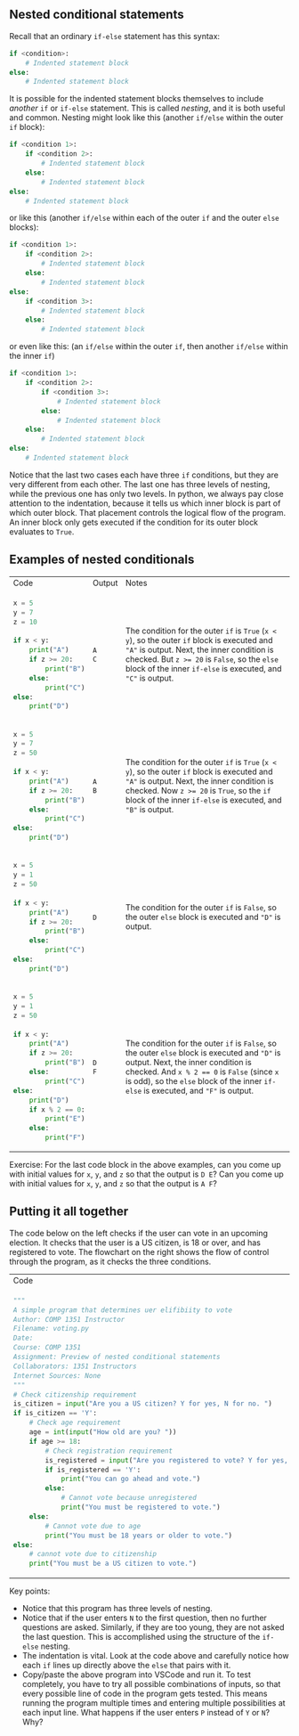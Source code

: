 ## Nested conditional statements

Recall that an ordinary `if-else` statement has this syntax:

```python
if <condition>:
    # Indented statement block
else:
    # Indented statement block
```

It is possible for the indented statement blocks themselves to include *another* `if` or `if-else` statement. This is called *nesting*, and it is both useful and common. Nesting might look like this (another `if/else` within the outer `if` block):

```python
if <condition 1>:
    if <condition 2>:
        # Indented statement block
    else:
        # Indented statement block
else:
    # Indented statement block
```

or like this (another `if/else` within each of the outer `if` and the outer `else` blocks):
```python
if <condition 1>:
    if <condition 2>:
        # Indented statement block
    else:
        # Indented statement block
else:
    if <condition 3>:
        # Indented statement block
    else:
        # Indented statement block
```

or even like this: (an `if/else` within the outer `if`, then another `if/else` within the inner `if`)
```python
if <condition 1>:
    if <condition 2>:
        if <condition 3>:
            # Indented statement block
        else:
            # Indented statement block
    else:
        # Indented statement block
else:
    # Indented statement block
```

Notice that the last two cases each have three `if` conditions, but they are very different from each other. The last one has three levels of nesting, while the previous one has only two levels.  In python, we always pay close attention to the indentation, because it tells us which inner block is part of which outer block. That placement controls the logical flow of the program. An inner block only gets executed if the condition for its outer block evaluates to `True`.

## Examples of nested conditionals

<table>
<tr>
<td>Code</td><td>Output</td><td>Notes</td>
</tr>
<tr>
<td nowrap>

```python
x = 5
y = 7
z = 10

if x < y:
    print("A")
    if z >= 20:
        print("B")
    else:
        print("C")
else:
    print("D")
```
</td>
<td>

```
A
C
```
</td>
<td>

The condition for the outer `if` is `True` (`x < y`), so the outer `if` block is executed and
`"A"` is output. Next, the inner condition is checked. But `z >= 20` is `False`, so the `else`
block of the inner `if-else` is executed, and `"C"` is output.
</td>
<tr>
<td nowrap>

```python
x = 5
y = 7
z = 50

if x < y:
    print("A")
    if z >= 20:
        print("B")
    else:
        print("C")
else:
    print("D")
```
</td>
<td>

```
A
B
```
</td>
</td>
<td>

The condition for the outer `if` is `True` (`x < y`), so the outer `if` block is executed and
`"A"` is output. Next, the inner condition is checked. Now `z >= 20` is `True`, so the `if`
block of the inner `if-else` is executed, and `"B"` is output.
</td>
</tr>
<tr>
<td nowrap>

```python
x = 5
y = 1
z = 50

if x < y:
    print("A")
    if z >= 20:
        print("B")
    else:
        print("C")
else:
    print("D")
```
</td>
<td>

```
D
```
</td>
</td>
<td>

The condition for the outer `if` is `False`, so the outer `else` block is executed and `"D"` is output.
</td>
</tr>
<td nowrap>

```python
x = 5
y = 1
z = 50

if x < y:
    print("A")
    if z >= 20:
        print("B")
    else:
        print("C")
else:
    print("D")
    if x % 2 == 0:
        print("E")
    else:
        print("F")
```
</td>
<td>

```
D
F
```
</td>
</td>
<td>

The condition for the outer `if` is `False`, so the outer `else` block is executed and
`"D"` is output. Next, the inner condition is checked. And `x % 2 == 0` is `False` (since `x` is odd), so the `else`
block of the inner `if-else` is executed, and `"F"` is output.
</td>
<tr>



</table>

Exercise: For the last code block in the above examples, can you come up with initial values for `x`, `y`, and `z` so that the output is `D E`? Can you come up with initial values for `x`, `y`, and `z` so that the output is `A F`?

## Putting it all together

The code below on the left checks if the user can vote in an upcoming election. It checks that the user is a US citizen, is 18 or over, and has registered to vote. The flowchart on the right shows the flow of control through the program, as it checks the three conditions.

<table>
<tr>
<td>Code</td>
<td>Flowchart</td>
</tr>
<tr>
<td nowrap>

```python
"""
A simple program that determines uer elifibiity to vote
Author: COMP 1351 Instructor
Filename: voting.py
Date:
Course: COMP 1351
Assignment: Preview of nested conditional statements
Collaborators: 1351 Instructors
Internet Sources: None
"""
# Check citizenship requirement
is_citizen = input("Are you a US citizen? Y for yes, N for no. ")
if is_citizen == 'Y':
    # Check age requirement
    age = int(input("How old are you? "))
    if age >= 18:
        # Check registration requirement
        is_registered = input("Are you registered to vote? Y for yes, N for no. ")
        if is_registered == 'Y':
            print("You can go ahead and vote.")
        else:
            # Cannot vote because unregistered
            print("You must be registered to vote.")
    else:
        # Cannot vote due to age
        print("You must be 18 years or older to vote.")
else:
    # cannot vote due to citizenship
    print("You must be a US citizen to vote.")
```
</td>

<td>
    
<figure>
<img src="img/nested_conditionals/voting_flowchart.png" alt="Flowchart for the voting program" class="center", width="300">
</figure>

</td>
</table>

Key points:
- Notice that this program has three levels of nesting.
- Notice that if the user enters `N` to the first question, then no further questions are asked. Similarly, if they are too young, they are not asked the last question. This is accomplished using the structure of the `if-else` nesting.
- The indentation is vital. Look at the code above and carefully notice how each `if` lines up directly above the `else` that pairs with it. 
- Copy/paste the above program into VSCode and run it. To test completely, you have to try all possible combinations of inputs, so that every possible line of code in the program gets tested. This means running the program multiple times and entering multiple possibilities at each input line. What happens if the user enters `P` instead of `Y` or `N`? Why?
